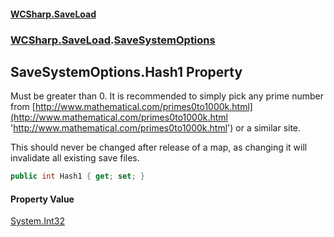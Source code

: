 #### [WCSharp.SaveLoad](README.md 'README')
### [WCSharp.SaveLoad](WCSharp.SaveLoad.md 'WCSharp.SaveLoad').[SaveSystemOptions](WCSharp.SaveLoad.SaveSystemOptions.md 'WCSharp.SaveLoad.SaveSystemOptions')

## SaveSystemOptions.Hash1 Property

Must be greater than 0. It is recommended to simply pick any prime number from [http://www.mathematical.com/primes0to1000k.html](http://www.mathematical.com/primes0to1000k.html 'http://www.mathematical.com/primes0to1000k.html') or a similar site.  
  
This should never be changed after release of a map, as changing it will invalidate all existing save files.

```csharp
public int Hash1 { get; set; }
```

#### Property Value
[System.Int32](https://docs.microsoft.com/en-us/dotnet/api/System.Int32 'System.Int32')